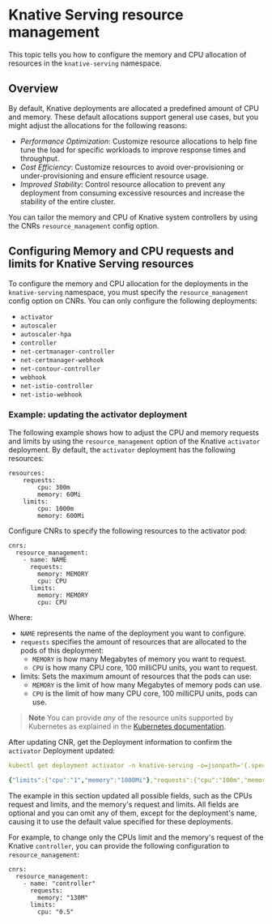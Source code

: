 # Knative Serving resource management

This topic tells you how to configure the memory and CPU allocation of resources in the `knative-serving` namespace.

## <a id='overview'></a> Overview

By default, Knative deployments are allocated a predefined amount of CPU and
memory. These default allocations support general use cases, but you might
adjust the allocations for the following reasons:

- *Performance Optimization*: Customize resource allocations to help fine
  tune the load for specific workloads to improve response times and throughput.
- *Cost Efficiency*: Customize resources to avoid over-provisioning or
  under-provisioning and ensure efficient resource usage.
- *Improved Stability*: Control resource allocation to prevent any deployment
  from consuming excessive resources and increase the stability of the entire
  cluster.

You can tailor the memory and CPU of Knative system controllers by using the CNRs `resource_management` config option.

## <a id='update-resources'></a> Configuring Memory and CPU requests and limits for Knative Serving resources

To configure the memory and CPU allocation for the deployments in the `knative-serving` namespace, you must specify the `resource_management` config option on CNRs. You can only configure the following deployments:

- `activator`
- `autoscaler`
- `autoscaler-hpa`
- `controller`
- `net-certmanager-controller`
- `net-certmanager-webhook`
- `net-contour-controller`
- `webhook`
- `net-istio-controller`
- `net-istio-webhook`

### <a id='resource-mgmt-example'></a> Example: updating the activator deployment

The following example shows how to adjust the CPU and memory requests and limits by using the `resource_management` option of the Knative `activator` deployment. By default, the `activator` deployment has the following resources:

```console
resources:
    requests:
        cpu: 300m
        memory: 60Mi
    limits:
        cpu: 1000m
        memory: 600Mi
```

Configure CNRs to specify the following resources to the activator pod:

```console
cnrs:
  resource_management:
    - name: NAME
      requests:
        memory: MEMORY
        cpu: CPU
      limits:
        memory: MEMORY
        cpu: CPU
```

Where:

- `NAME` represents the name of the deployment you want to configure.
- `requests` specifies the amount of resources that are allocated to the pods of this deployment:
    - `MEMORY` is how many Megabytes of memory you want to request.
    - `CPU` is how many CPU core, 100 milliCPU units, you want to request.
- limits: Sets the maximum amount of resources that the pods can use:
    - `MEMORY` is the limit of how many Megabytes of memory pods can use.
    - `CPU` is the limit of how many CPU core, 100 milliCPU units, pods can use.

> **Note** You can provide *any* of the resource units supported by Kubernetes as explained in the [Kubernetes documentation](https://kubernetes.io/docs/concepts/configuration/manage-resources-containers/#resource-units-in-kubernetes).

After updating CNR, get the Deployment information to confirm the `activator` Deployment updated:

```yaml
kubectl get deployment activator -n knative-serving -o=jsonpath='{.spec.template.spec.containers[?(@.name=="activator")].resources}'

{"limits":{"cpu":"1","memory":"1000Mi"},"requests":{"cpu":"100m","memory":"100Mi"}}
```

The example in this section updated all possible fields, such as the CPUs request and limits, and the memory's request and limits. All fields are optional and you can omit any of them, except for the deployment's name, causing it to use the default value specified for these deployments.

For example, to change only the CPUs limit and the memory's request of the Knative `controller`, you can provide the following configuration to `resource_management`:

```console
cnrs:
  resource_management:
    - name: "controller"
      requests:
        memory: "130M"
      limits:
        cpu: "0.5"
```